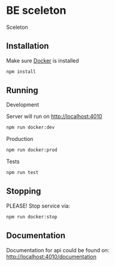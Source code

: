 # BE sceleton

Sceleton

## Installation

Make sure [Docker](https://www.docker.com/) is installed

```bash
npm install
```

## Running

Development

Server will run on [http://localhost:4010](http://localhost:4010)

```bash
npm run docker:dev
```
Production
```bash
npm run docker:prod
```

Tests
```bash
npm run test
```

## Stopping

PLEASE! Stop service via: 

```bash
npm run docker:stop
```


## Documentation

Documentation for api could be found on:
[http://localhost:4010/documentation](http://localhost:4010/documentation)
